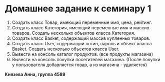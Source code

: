 <h1>Домашнее задание к семинару 1</h1>

1. Создать класс Товар, имеющий переменные имя, цена, рейтинг.
2. Создать класс Категория, имеющий переменные имя и массив товаров. Создать несколько объектов класса Категория.
3. Создать класс Basket, содержащий массив купленных товаров.
4. Создать класс User, содержащий логин, пароль и объект класса Basket. Создать несколько объектов класса User.
5. Вывести на консоль каталог продуктов. (все продукты магазина)
6. Вывести на консоль покупки посетителей магазина. (После покупки у пользователя добавляется товар, а из магазина - удаляется)

**Князева Анна, группа 4589**